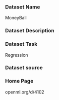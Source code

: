 ### Dataset Name

MoneyBall

### Dataset Description



### Dataset Task

Regression

### Dataset source



### Home Page

openml.org/d/4102







